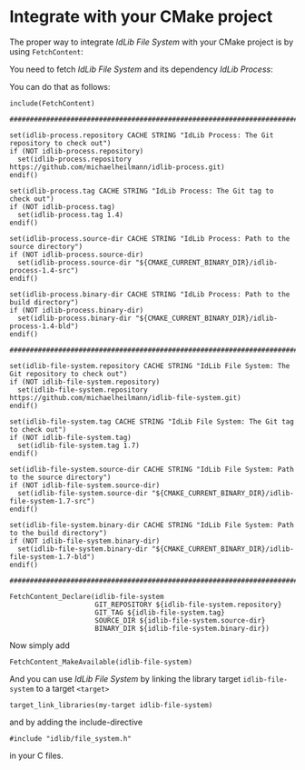 # Integrate with your CMake project
The proper way to integrate *IdLib File System* with your CMake project is by using `FetchContent`:

You need to fetch *IdLib File System* and its dependency *IdLib Process*:

You can do that as follows:

```
include(FetchContent)

#######################################################################################################################

set(idlib-process.repository CACHE STRING "IdLib Process: The Git repository to check out")
if (NOT idlib-process.repository)
  set(idlib-process.repository https://github.com/michaelheilmann/idlib-process.git)
endif()

set(idlib-process.tag CACHE STRING "IdLib Process: The Git tag to check out")
if (NOT idlib-process.tag)
  set(idlib-process.tag 1.4)
endif()

set(idlib-process.source-dir CACHE STRING "IdLib Process: Path to the source directory")
if (NOT idlib-process.source-dir)
  set(idlib-process.source-dir "${CMAKE_CURRENT_BINARY_DIR}/idlib-process-1.4-src")
endif()

set(idlib-process.binary-dir CACHE STRING "IdLib Process: Path to the build directory")
if (NOT idlib-process.binary-dir)
  set(idlib-process.binary-dir "${CMAKE_CURRENT_BINARY_DIR}/idlib-process-1.4-bld")
endif()
                    
#######################################################################################################################

set(idlib-file-system.repository CACHE STRING "IdLib File System: The Git repository to check out")
if (NOT idlib-file-system.repository)
  set(idlib-file-system.repository https://github.com/michaelheilmann/idlib-file-system.git)
endif()

set(idlib-file-system.tag CACHE STRING "IdLib File System: The Git tag to check out")
if (NOT idlib-file-system.tag)
  set(idlib-file-system.tag 1.7)
endif()

set(idlib-file-system.source-dir CACHE STRING "IdLib File System: Path to the source directory")
if (NOT idlib-file-system.source-dir)
  set(idlib-file-system.source-dir "${CMAKE_CURRENT_BINARY_DIR}/idlib-file-system-1.7-src")
endif()

set(idlib-file-system.binary-dir CACHE STRING "IdLib File System: Path to the build directory")
if (NOT idlib-file-system.binary-dir)
  set(idlib-file-system.binary-dir "${CMAKE_CURRENT_BINARY_DIR}/idlib-file-system-1.7-bld")
endif()

#######################################################################################################################

FetchContent_Declare(idlib-file-system
                     GIT_REPOSITORY ${idlib-file-system.repository}
                     GIT_TAG ${idlib-file-system.tag}
                     SOURCE_DIR ${idlib-file-system.source-dir}
                     BINARY_DIR ${idlib-file-system.binary-dir})

```

Now simply add
```
FetchContent_MakeAvailable(idlib-file-system)
```
And you can use *IdLib File System* by linking the library target `idlib-file-system` to a target `<target>`
```
target_link_libraries(my-target idlib-file-system)
```
and by adding the include-directive  
```
#include "idlib/file_system.h"
```
in your C files.
